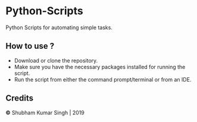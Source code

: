 
# Python-Scripts
Python Scripts for automating simple tasks.

## How to use ?

 - Download or clone the repository.
 - Make sure you have the necessary packages installed for running the script.
 - Run the script from either the command prompt/terminal or from an IDE.

## Credits
**©**  Shubham Kumar Singh | 2019
